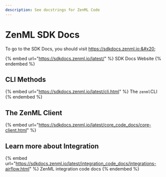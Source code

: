 ```yaml
---
description: See docstrings for ZenML Code
---
```


# ZenML SDK Docs

To go to the SDK Docs, you should visit https://sdkdocs.zenml.io:&#x20;

{% embed url="https://sdkdocs.zenml.io/latest/" %}
SDK Docs Website
{% endembed %}

## CLI Methods

{% embed url="https://sdkdocs.zenml.io/latest/cli.html" %}
The `zenml`CLI
{% endembed %}

## The ZenML Client

{% embed url="https://sdkdocs.zenml.io/latest/core_code_docs/core-client.html" %}


## Learn more about Integration

{% embed url="https://sdkdocs.zenml.io/latest/integration_code_docs/integrations-airflow.html" %}
ZenML integration code docs
{% endembed %}

